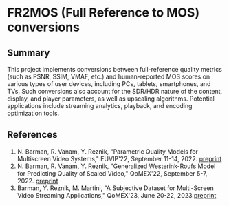 # FR2MOS (Full Reference to MOS) conversions
## Summary
This project implements conversions between full-reference quality metrics (such as PSNR, SSIM, VMAF, etc.) and human-reported MOS scores on various types of user devices, including PCs, tablets, smartphones, and TVs. Such conversions also account for the SDR/HDR nature of the content, display, and player parameters, as well as upscaling algorithms. Potential applications include streaming analytics, playback, and encoding optimization tools.


## References
1. N. Barman, R. Vanam, Y. Reznik, "Parametric Quality Models for Multiscreen Video Systems," EUVIP'22, September 11-14, 2022. [preprint](https://www.reznik.org/papers/EUVIP_2022_Parametric_Quality_Model.pdf)
2. N. Barman, R. Vanam, Y. Reznik, "Generalized Westerink-Roufs Model for Predicting Quality of Scaled Video," QoMEX'22, September 5-7, 2022. [preprint](https://www.reznik.org/papers/QoMEX_2022_Generalized_WR_Model.pdf)
3. Barman, Y. Reznik, M. Martini, "A Subjective Dataset for Multi-Screen Video Streaming Applications," QoMEX'23, June 20-22, 2023.[preprint](https://arxiv.org/abs/2305.03138)
